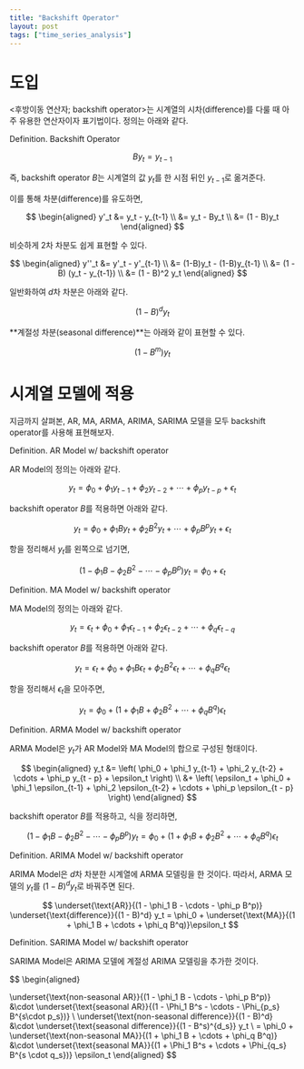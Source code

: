 ```yaml
---
title: "Backshift Operator"
layout: post
tags: ["time_series_analysis"]
---
```


# 도입

\<후방이동 연산자; backshift operator\>는 시계열의 시차(difference)를 다룰 때 아주 유용한 연산자이자 표기법이다. 정의는 아래와 같다.


<div class="definition" markdown="1">

<span class="statement-title">Definition.</span> Backshift Operator<br>

$$
B y_t = y_{t-1}
$$

즉, backshift operator $B$는 시계열의 값 $y_t$를 한 시점 뒤인 $y_{t-1}$로 옮겨준다.

이를 통해 차분(difference)를 유도하면,

$$
\begin{aligned}
y'_t 
&= y_t - y_{t-1} \\
&= y_t - By_t \\
&= (1 - B)y_t  
\end{aligned}
$$

</div>

비슷하게 2차 차분도 쉽게 표현할 수 있다.

$$
\begin{aligned}
y''_t 
&= y'_t - y'_{t-1} \\
&= (1-B)y_t - (1-B)y_{t-1} \\
&= (1 - B) (y_t - y_{t-1}) \\
&= (1 - B)^2 y_t  
\end{aligned}
$$

일반화하여 $d$차 차분은 아래와 같다.

$$
(1 - B)^d y_t
$$

**계절성 차분(seasonal difference)**는 아래와 같이 표현할 수 있다.

$$
(1 - B^m)y_t
$$


# 시계열 모델에 적용

지금까지 살펴본, $\text{AR}$, $\text{MA}$, $\text{ARMA}$, $\text{ARIMA}$, $\text{SARIMA}$ 모델을 모두 backshift operator를 사용해 표현해보자.

<div class="statement" markdown="1">

<span class="statement-title">Definition.</span> AR Model w/ backshift operator<br>

AR Model의 정의는 아래와 같다.

$$
y_t = \phi_0 + \phi_1 y_{t-1} + \phi_2 y_{t-2} + \cdots + \phi_p y_{t - p} + \epsilon_t
$$

backshift operator $B$를 적용하면 아래와 같다.

$$
y_t = \phi_0 + \phi_1 B y_t + \phi_2 B^2 y_t + \cdots + \phi_p B^p y_t + \epsilon_t
$$

항을 정리해서 $y_t$를 왼쪽으로 넘기면,

$$
(1 - \phi_1 B - \phi_2 B^2 - \cdots - \phi_p B^p) y_t = \phi_0 + \epsilon_t
$$

</div>


<div class="statement" markdown="1">

<span class="statement-title">Definition.</span> MA Model w/ backshift operator<br>

MA Model의 정의는 아래와 같다.

$$
y_t = \epsilon_t + \phi_0 + \phi_1 \epsilon_{t-1} + \phi_2 \epsilon_{t-2} + \cdots + \phi_q \epsilon_{t - q}
$$

backshift operator $B$를 적용하면 아래와 같다.

$$
y_t = \epsilon_t + \phi_0 + \phi_1 B \epsilon_{t} + \phi_2 B^2 \epsilon_{t} + \cdots + \phi_q B^q \epsilon_{t}
$$

항을 정리해서 $\epsilon_t$을 모아주면,

$$
y_t = \phi_0 + (1 + \phi_1 B + \phi_2 B^2 + \cdots + \phi_q B^q) \epsilon_t
$$

</div>


<div class="statement" markdown="1">

<span class="statement-title">Definition.</span> ARMA Model w/ backshift operator<br>

ARMA Model은 $y_t$가 AR Model와 MA Model의 합으로 구성된 형태이다.

$$
\begin{aligned}
y_t 
&= 
\left( \phi_0 + \phi_1 y_{t-1} + \phi_2 y_{t-2} + \cdots + \phi_p y_{t - p} + \epsilon_t \right) \\
&+ \left( \epsilon_t + \phi_0 + \phi_1 \epsilon_{t-1} + \phi_2 \epsilon_{t-2} + \cdots + \phi_p \epsilon_{t - p} \right)
\end{aligned}
$$

backshift operator $B$를 적용하고, 식을 정리하면,

$$
(1 - \phi_1 B - \phi_2 B^2 - \cdots - \phi_p B^p) y_t  = \phi_0 + (1 + \phi_1 B + \phi_2 B^2 + \cdots + \phi_q B^q) \epsilon_t
$$

</div>


<div class="statement" markdown="1">

<span class="statement-title">Definition.</span> ARIMA Model w/ backshift operator<br>

ARIMA Model은 $d$차 차분한 시계열에 ARMA 모델링을 한 것이다. 따라서, ARMA 모델의 $y_t$를 $(1 - B)^d y_t$로 바꿔주면 된다.

$$
\underset{\text{AR}}{(1 - \phi_1 B - \cdots - \phi_p B^p)} 
\underset{\text{difference}}{(1 - B)^d} y_t  
= \phi_0 +
\underset{\text{MA}}{(1 + \phi_1 B + \cdots + \phi_q B^q)}\epsilon_t
$$

</div>


<div class="statement" markdown="1">

<span class="statement-title">Definition.</span> SARIMA Model w/ backshift operator<br>

SARIMA Model은 ARIMA 모델에 계절성 ARIMA 모델링을 추가한 것이다.

$$
\begin{aligned}

\underset{\text{non-seasonal AR}}{(1 - \phi_1 B - \cdots - \phi_p B^p)} 
&\cdot
\underset{\text{seasonal AR}}{(1 - \Phi_1 B^s - \cdots - \Phi_{p_s} B^{s\cdot p_s})} \\
\underset{\text{non-seasonal difference}}{(1 - B)^d} 
&\cdot
\underset{\text{seasonal difference}}{(1 - B^s)^{d_s}}
y_t  \\
= \phi_0 + 
\underset{\text{non-seasonal MA}}{(1 + \phi_1 B + \cdots + \phi_q B^q)} 
&\cdot
\underset{\text{seasonal MA}}{(1 + \Phi_1 B^s + \cdots + \Phi_{q_s} B^{s \cdot q_s})}
\epsilon_t
\end{aligned}
$$

</div>
